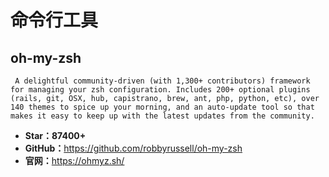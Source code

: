 # 命令行工具

## oh-my-zsh

     A delightful community-driven (with 1,300+ contributors) framework for managing your zsh configuration. Includes 200+ optional plugins (rails, git, OSX, hub, capistrano, brew, ant, php, python, etc), over 140 themes to spice up your morning, and an auto-update tool so that makes it easy to keep up with the latest updates from the community. 

* **Star：87400+**
* **GitHub：**<https://github.com/robbyrussell/oh-my-zsh>
* **官网：**<https://ohmyz.sh/>